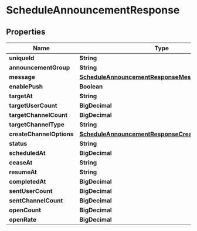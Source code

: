 

# ScheduleAnnouncementResponse


## Properties

Name | Type | Description | Notes
------------ | ------------- | ------------- | -------------
**uniqueId** | **String** |  |  [optional]
**announcementGroup** | **String** |  |  [optional]
**message** | [**ScheduleAnnouncementResponseMessage**](ScheduleAnnouncementResponseMessage.md) |  |  [optional]
**enablePush** | **Boolean** |  |  [optional]
**targetAt** | **String** |  |  [optional]
**targetUserCount** | **BigDecimal** |  |  [optional]
**targetChannelCount** | **BigDecimal** |  |  [optional]
**targetChannelType** | **String** |  |  [optional]
**createChannelOptions** | [**ScheduleAnnouncementResponseCreateChannelOptions**](ScheduleAnnouncementResponseCreateChannelOptions.md) |  |  [optional]
**status** | **String** |  |  [optional]
**scheduledAt** | **BigDecimal** |  |  [optional]
**ceaseAt** | **String** |  |  [optional]
**resumeAt** | **String** |  |  [optional]
**completedAt** | **BigDecimal** |  |  [optional]
**sentUserCount** | **BigDecimal** |  |  [optional]
**sentChannelCount** | **BigDecimal** |  |  [optional]
**openCount** | **BigDecimal** |  |  [optional]
**openRate** | **BigDecimal** |  |  [optional]



